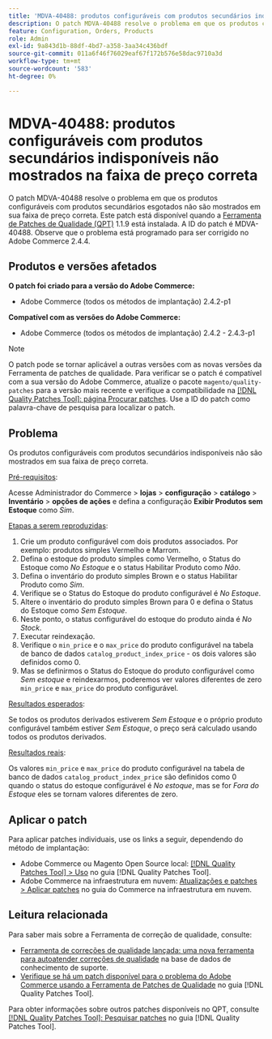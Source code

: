```yaml
---
title: 'MDVA-40488: produtos configuráveis com produtos secundários indisponíveis não mostrados na faixa de preço correta'
description: O patch MDVA-40488 resolve o problema em que os produtos configuráveis com produtos secundários esgotados não são mostrados em sua faixa de preço correta. Este patch está disponível quando a [Ferramenta de correções de qualidade (QPT)](https://experienceleague.adobe.com/pt-br/docs/commerce-operations/tools/quality-patches-tool/quality-patches-tool-to-self-serve-quality-patches) 1.1.9 está instalada. A ID do patch é MDVA-40488. Observe que o problema está programado para ser corrigido no Adobe Commerce 2.4.4.
feature: Configuration, Orders, Products
role: Admin
exl-id: 9a843d1b-88df-4bd7-a358-3aa34c436bdf
source-git-commit: 011a6f46f76029eaf67f172b576e58dac9710a3d
workflow-type: tm+mt
source-wordcount: '583'
ht-degree: 0%

---
```


# MDVA-40488: produtos configuráveis com produtos secundários indisponíveis não mostrados na faixa de preço correta

O patch MDVA-40488 resolve o problema em que os produtos configuráveis com produtos secundários esgotados não são mostrados em sua faixa de preço correta. Este patch está disponível quando a [Ferramenta de Patches de Qualidade (QPT)](https://experienceleague.adobe.com/pt-br/docs/commerce-operations/tools/quality-patches-tool/quality-patches-tool-to-self-serve-quality-patches) 1.1.9 está instalada. A ID do patch é MDVA-40488. Observe que o problema está programado para ser corrigido no Adobe Commerce 2.4.4.

## Produtos e versões afetados

**O patch foi criado para a versão do Adobe Commerce:**

* Adobe Commerce (todos os métodos de implantação) 2.4.2-p1

**Compatível com as versões do Adobe Commerce:**

* Adobe Commerce (todos os métodos de implantação) 2.4.2 - 2.4.3-p1

>[!NOTE]
>
>O patch pode se tornar aplicável a outras versões com as novas versões da Ferramenta de patches de qualidade. Para verificar se o patch é compatível com a sua versão do Adobe Commerce, atualize o pacote `magento/quality-patches` para a versão mais recente e verifique a compatibilidade na [[!DNL Quality Patches Tool]: página Procurar patches](https://experienceleague.adobe.com/pt-br/docs/commerce-operations/tools/quality-patches-tool/quality-patches-tool-to-self-serve-quality-patches). Use a ID do patch como palavra-chave de pesquisa para localizar o patch.

## Problema

Os produtos configuráveis com produtos secundários indisponíveis não são mostrados em sua faixa de preço correta.

<u>Pré-requisitos</u>:

Acesse Administrador do Commerce > **lojas** > **configuração** > **catálogo** > **Inventário** > **opções de ações** e defina a configuração **Exibir Produtos sem Estoque** como *Sim*.

<u>Etapas a serem reproduzidas</u>:

1. Crie um produto configurável com dois produtos associados. Por exemplo: produtos simples Vermelho e Marrom.
1. Defina o estoque do produto simples como Vermelho, o Status do Estoque como *No Estoque* e o status Habilitar Produto como *Não*.
1. Defina o inventário do produto simples Brown e o status Habilitar Produto como *Sim*.
1. Verifique se o Status do Estoque do produto configurável é *No Estoque*.
1. Altere o inventário do produto simples Brown para 0 e defina o Status do Estoque como *Sem Estoque*.
1. Neste ponto, o status configurável do estoque do produto ainda é *No Stock*.
1. Executar reindexação.
1. Verifique o `min_price` e o `max_price` do produto configurável na tabela de banco de dados `catalog_product_index_price` - os dois valores são definidos como 0.
1. Mas se definirmos o Status do Estoque do produto configurável como *Sem estoque* e reindexarmos, poderemos ver valores diferentes de zero `min_price` e `max_price` do produto configurável.

<u>Resultados esperados</u>:

Se todos os produtos derivados estiverem *Sem Estoque* e o próprio produto configurável também estiver *Sem Estoque*, o preço será calculado usando todos os produtos derivados.

<u>Resultados reais</u>:

Os valores `min_price` e `max_price` do produto configurável na tabela de banco de dados `catalog_product_index_price` são definidos como 0 quando o status do estoque configurável é *No estoque*, mas se for *Fora do Estoque* eles se tornam valores diferentes de zero.

## Aplicar o patch

Para aplicar patches individuais, use os links a seguir, dependendo do método de implantação:

* Adobe Commerce ou Magento Open Source local: [[!DNL Quality Patches Tool] > Uso](/help/tools/quality-patches-tool/usage.md) no guia [!DNL Quality Patches Tool].
* Adobe Commerce na infraestrutura em nuvem: [Atualizações e patches > Aplicar patches](https://experienceleague.adobe.com/docs/commerce-cloud-service/user-guide/develop/upgrade/apply-patches.html?lang=pt-BR) no guia do Commerce na infraestrutura em nuvem.

## Leitura relacionada

Para saber mais sobre a Ferramenta de correção de qualidade, consulte:

* [Ferramenta de correções de qualidade lançada: uma nova ferramenta para autoatender correções de qualidade](https://experienceleague.adobe.com/pt-br/docs/commerce-operations/tools/quality-patches-tool/quality-patches-tool-to-self-serve-quality-patches) na base de dados de conhecimento de suporte.
* [Verifique se há um patch disponível para o problema do Adobe Commerce usando a Ferramenta de Patches de Qualidade](/help/tools/quality-patches-tool/patches-available-in-qpt/check-patch-for-magento-issue-with-magento-quality-patches.md) no guia [!DNL Quality Patches Tool].

Para obter informações sobre outros patches disponíveis no QPT, consulte [[!DNL Quality Patches Tool]: Pesquisar patches](https://experienceleague.adobe.com/tools/commerce-quality-patches/index.html?lang=pt-BR) no guia [!DNL Quality Patches Tool].

